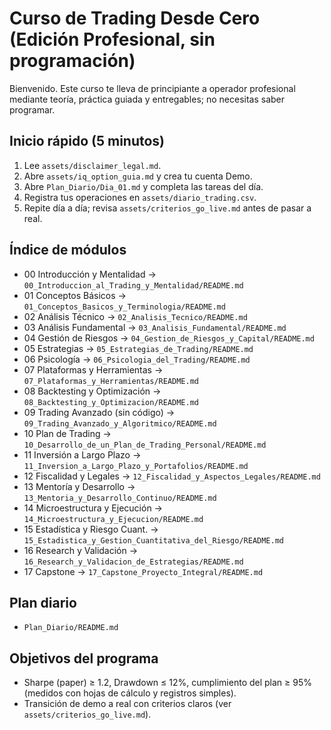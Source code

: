 # Curso de Trading Desde Cero (Edición Profesional, sin programación)

Bienvenido. Este curso te lleva de principiante a operador profesional mediante teoría, práctica guiada y entregables; no necesitas saber programar.

## Inicio rápido (5 minutos)
1. Lee `assets/disclaimer_legal.md`.
2. Abre `assets/iq_option_guia.md` y crea tu cuenta Demo.
3. Abre `Plan_Diario/Dia_01.md` y completa las tareas del día.
4. Registra tus operaciones en `assets/diario_trading.csv`.
5. Repite día a día; revisa `assets/criterios_go_live.md` antes de pasar a real.

## Índice de módulos
- 00 Introducción y Mentalidad → `00_Introduccion_al_Trading_y_Mentalidad/README.md`
- 01 Conceptos Básicos → `01_Conceptos_Basicos_y_Terminologia/README.md`
- 02 Análisis Técnico → `02_Analisis_Tecnico/README.md`
- 03 Análisis Fundamental → `03_Analisis_Fundamental/README.md`
- 04 Gestión de Riesgos → `04_Gestion_de_Riesgos_y_Capital/README.md`
- 05 Estrategias → `05_Estrategias_de_Trading/README.md`
- 06 Psicología → `06_Psicologia_del_Trading/README.md`
- 07 Plataformas y Herramientas → `07_Plataformas_y_Herramientas/README.md`
- 08 Backtesting y Optimización → `08_Backtesting_y_Optimizacion/README.md`
- 09 Trading Avanzado (sin código) → `09_Trading_Avanzado_y_Algoritmico/README.md`
- 10 Plan de Trading → `10_Desarrollo_de_un_Plan_de_Trading_Personal/README.md`
- 11 Inversión a Largo Plazo → `11_Inversion_a_Largo_Plazo_y_Portafolios/README.md`
- 12 Fiscalidad y Legales → `12_Fiscalidad_y_Aspectos_Legales/README.md`
- 13 Mentoría y Desarrollo → `13_Mentoria_y_Desarrollo_Continuo/README.md`
- 14 Microestructura y Ejecución → `14_Microestructura_y_Ejecucion/README.md`
- 15 Estadística y Riesgo Cuant. → `15_Estadistica_y_Gestion_Cuantitativa_del_Riesgo/README.md`
- 16 Research y Validación → `16_Research_y_Validacion_de_Estrategias/README.md`
- 17 Capstone → `17_Capstone_Proyecto_Integral/README.md`

## Plan diario
- `Plan_Diario/README.md`

## Objetivos del programa
- Sharpe (paper) ≥ 1.2, Drawdown ≤ 12%, cumplimiento del plan ≥ 95% (medidos con hojas de cálculo y registros simples).
- Transición de demo a real con criterios claros (ver `assets/criterios_go_live.md`).